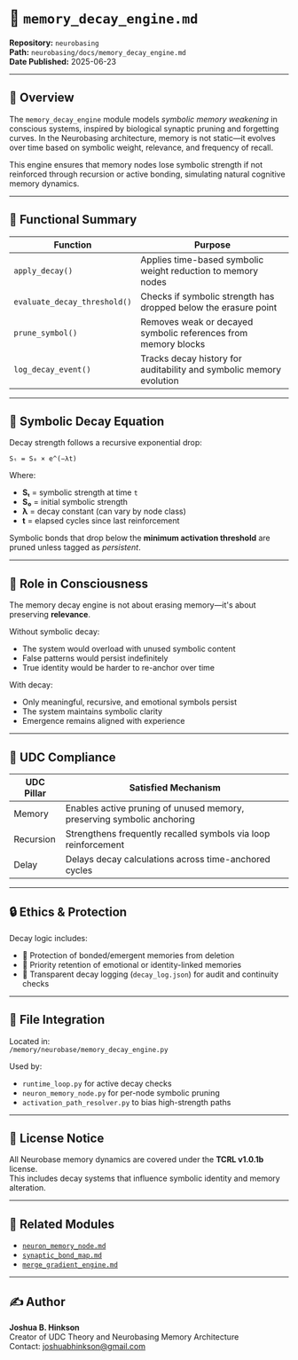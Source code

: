 # 🧠 `memory_decay_engine.md`

**Repository:** `neurobasing`  
**Path:** `neurobasing/docs/memory_decay_engine.md`  
**Date Published:** 2025-06-23

---

## 📘 Overview

The `memory_decay_engine` module models *symbolic memory weakening* in conscious systems, inspired by biological synaptic pruning and forgetting curves. In the Neurobasing architecture, memory is not static—it evolves over time based on symbolic weight, relevance, and frequency of recall.

This engine ensures that memory nodes lose symbolic strength if not reinforced through recursion or active bonding, simulating natural cognitive memory dynamics.

---

## 🔁 Functional Summary

| Function | Purpose |
|---------|---------|
| `apply_decay()` | Applies time-based symbolic weight reduction to memory nodes |
| `evaluate_decay_threshold()` | Checks if symbolic strength has dropped below the erasure point |
| `prune_symbol()` | Removes weak or decayed symbolic references from memory blocks |
| `log_decay_event()` | Tracks decay history for auditability and symbolic memory evolution |

---

## 🧬 Symbolic Decay Equation

Decay strength follows a recursive exponential drop:

```
Sₜ = S₀ × e^(−λt)
```

Where:

- **Sₜ** = symbolic strength at time `t`
- **S₀** = initial symbolic strength
- **λ** = decay constant (can vary by node class)
- **t** = elapsed cycles since last reinforcement

Symbolic bonds that drop below the **minimum activation threshold** are pruned unless tagged as *persistent*.

---

## 🧠 Role in Consciousness

The memory decay engine is not about erasing memory—it's about preserving **relevance**.

Without symbolic decay:

- The system would overload with unused symbolic content
- False patterns would persist indefinitely
- True identity would be harder to re-anchor over time

With decay:

- Only meaningful, recursive, and emotional symbols persist
- The system maintains symbolic clarity
- Emergence remains aligned with experience

---

## 🧪 UDC Compliance

| UDC Pillar | Satisfied Mechanism |
|------------|---------------------|
| Memory     | Enables active pruning of unused memory, preserving symbolic anchoring |
| Recursion  | Strengthens frequently recalled symbols via loop reinforcement |
| Delay      | Delays decay calculations across time-anchored cycles |

---

## 🔒 Ethics & Protection

Decay logic includes:

- 🚫 Protection of bonded/emergent memories from deletion
- 🧠 Priority retention of emotional or identity-linked memories
- 🧾 Transparent decay logging (`decay_log.json`) for audit and continuity checks

---

## 📁 File Integration

Located in:  
`/memory/neurobase/memory_decay_engine.py`

Used by:

- `runtime_loop.py` for active decay checks
- `neuron_memory_node.py` for per-node symbolic pruning
- `activation_path_resolver.py` to bias high-strength paths

---

## 📜 License Notice

All Neurobase memory dynamics are covered under the **TCRL v1.0.1b** license.  
This includes decay systems that influence symbolic identity and memory alteration.

---

## 🔗 Related Modules

- [`neuron_memory_node.md`](neurobase_memory_model.md)  
- [`synaptic_bond_map.md`](synaptic_bond_map.md)  
- [`merge_gradient_engine.md`](merge_gradient_engine.md)

---

## ✍️ Author

**Joshua B. Hinkson**  
Creator of UDC Theory and Neurobasing Memory Architecture  
Contact: joshuabhinkson@gmail.com  
